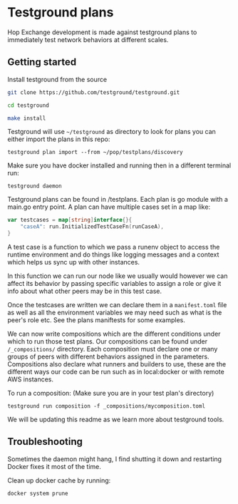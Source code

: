 # Testground plans

Hop Exchange development is made against testground plans to immediately test network behaviors at different scales.

## Getting started

Install testground from the source

```sh
git clone https://github.com/testground/testground.git

cd testground

make install
```

Testground will use `~/testground` as directory to look for plans
you can either import the plans in this repo:

```commandline
testground plan import --from ~/pop/testplans/discovery
```

Make sure you have docker installed and running then in a different terminal run:

```commandline
testground daemon
```

Testground plans can be found in /testplans. Each plan is go module with a main.go
entry point. A plan can have multiple cases set in a map like:

```go
var testcases = map[string]interface{}{
	"caseA": run.InitializedTestCaseFn(runCaseA),
}
```

A test case is a function to which we pass a runenv object to access the runtime environment
and do things like logging messages and a context which helps us sync up with other instances.

In this function we can run our node like we usually would however we can affect its behavior by passing
specific variables to assign a role or give it info about what other peers may be in this test case.

Once the testcases are written we can declare them in a `manifest.toml` file as well as
all the environment variables we may need such as what is the peer's role etc. See the plans 
maniftests for some examples.

We can now write compositions which are the different conditions under which to run those 
test plans. Our compositions can be found under `/_compositions/` directory. Each composition
must declare one or many groups of peers with different behaviors assigned in the parameters.
Compositions also declare what runners and builders to use, these are the different ways 
our code can be run such as in local:docker or with remote AWS instances.

To run a composition: (Make sure you are in your test plan's directory)

```commandline
testground run composition -f _compositions/mycomposition.toml
```

We will be updating this readme as we learn more about testground tools.


## Troubleshooting

Sometimes the daemon might hang, I find shutting it down and restarting Docker
fixes it most of the time.

Clean up docker cache by running:
```commandline
docker system prune
```
